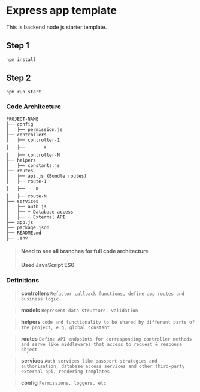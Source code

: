# Express app template
This is backend node js starter template.


## Step 1
    npm install
    
## Step 2
    npm run start

### Code Architecture 
```
PROJECT-NAME
├── config
│   ├── permission.js
├── controllers
│   ├── controller-1
│   ├──       ။
│   ├── controller-N
├── helpers
│   ├── constants.js
├── routes
│   ├── api.js (Bundle routes)
│   ├── route-1
│   ├──    ။
│   ├── route-N
├── services
│   ├── auth.js
│   ├── + Database access
│   ├── + External API
├── app.js
├── package.json
├── README.md
├── .env
```

> #### Need to see all branches for full code architecture
> #### Used JavaScript ES6

### Definitions
> **controllers** `Refactor callback functions, define app routes and business logic`

> **models** `Represent data structure, validation`

> **helpers** `code and functionality to be shared by different parts of the project, e.g, global constant`

> **routes** `Define API endpoints for corresponding controller methods and serve like middlewares that access to request & response object`

> **services** `Auth services like passport strategies and authorisation, database access services and other third-party external api, rendering templates`

> **config** `Permissions, loggers, etc`
